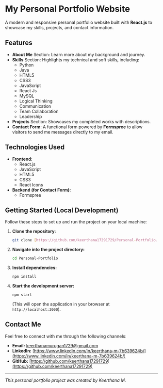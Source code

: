 # My Personal Portfolio Website

A modern and responsive personal portfolio website built with **React.js** to showcase my skills, projects, and contact information.

## Features

-   **About Me** Section: Learn more about my background and journey.
-   **Skills** Section: Highlights my technical and soft skills, including:
    * Python
    * Java
    * HTML5
    * CSS3
    * JavaScript
    * React Js
    * MySQL
    * Logical Thinking
    * Communication
    * Team Collaboration
    * Leadership
-   **Projects** Section: Showcases my completed works with descriptions.
-   **Contact Form**: A functional form powered by **Formspree** to allow visitors to send me messages directly to my email.

## Technologies Used

-   **Frontend:**
    * React.js
    * JavaScript
    * HTML5
    * CSS3
    * React Icons
-   **Backend (for Contact Form):**
    * Formspree

## Getting Started (Local Development)

Follow these steps to set up and run the project on your local machine:

1.  **Clone the repository:**
    ```bash
    git clone [https://github.com/keerthana17291729/Personal-Portfolio.git](https://github.com/keerthana17291729/Personal-Portfolio.git)
    ```
2.  **Navigate into the project directory:**
    ```bash
    cd Personal-Portfolio
    ```
3.  **Install dependencies:**
    ```bash
    npm install
    ```
4.  **Start the development server:**
    ```bash
    npm start
    ```
    (This will open the application in your browser at `http://localhost:3000`).

## Contact Me

Feel free to connect with me through the following channels:

-   **Email:** keerthanamurugan1729@gmail.com
-   **LinkedIn:** [https://www.linkedin.com/in/keerthana-m-7b639624b/](https://www.linkedin.com/in/keerthana-m-7b639624b/)
-   **GitHub:** [https://github.com/keerthana17291729](https://github.com/keerthana17291729)

---

*This personal portfolio project was created by Keerthana M.*